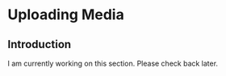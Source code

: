 # Uploading Media

## Introduction

I am currently working on this section. Please check back later.
